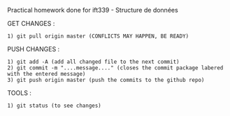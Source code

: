 Practical homework done for ift339 - Structure de données



GET CHANGES : 

    1) git pull origin master (CONFLICTS MAY HAPPEN, BE READY)

PUSH CHANGES : 

    1) git add -A (add all changed file to the next commit)
    2) git commit -m "....message...." (closes the commit package labered with the entered message)
    3) git push origin master (push the commits to the github repo)

TOOLS : 

    1) git status (to see changes)
